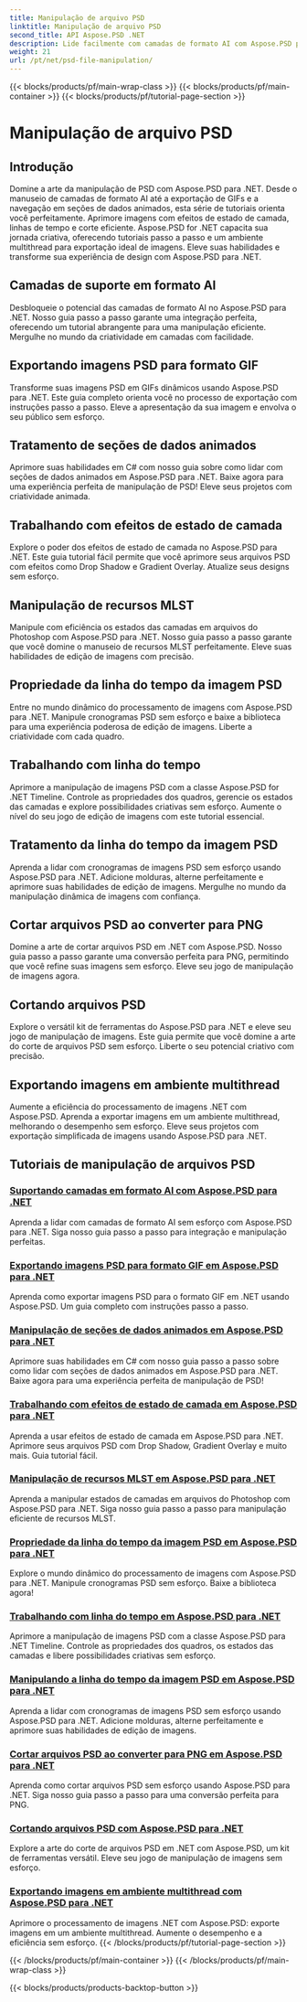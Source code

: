 ```yaml
---
title: Manipulação de arquivo PSD
linktitle: Manipulação de arquivo PSD
second_title: API Aspose.PSD .NET
description: Lide facilmente com camadas de formato AI com Aspose.PSD para .NET. Aprenda a exportar imagens PSD para GIF, manipular seções de dados animadas e manipular estados de camadas.
weight: 21
url: /pt/net/psd-file-manipulation/
---
```


{{< blocks/products/pf/main-wrap-class >}}
{{< blocks/products/pf/main-container >}}
{{< blocks/products/pf/tutorial-page-section >}}

# Manipulação de arquivo PSD

## Introdução

Domine a arte da manipulação de PSD com Aspose.PSD para .NET. Desde o manuseio de camadas de formato AI até a exportação de GIFs e a navegação em seções de dados animados, esta série de tutoriais orienta você perfeitamente. Aprimore imagens com efeitos de estado de camada, linhas de tempo e corte eficiente. Aspose.PSD for .NET capacita sua jornada criativa, oferecendo tutoriais passo a passo e um ambiente multithread para exportação ideal de imagens. Eleve suas habilidades e transforme sua experiência de design com Aspose.PSD para .NET.

## Camadas de suporte em formato AI

Desbloqueie o potencial das camadas de formato AI no Aspose.PSD para .NET. Nosso guia passo a passo garante uma integração perfeita, oferecendo um tutorial abrangente para uma manipulação eficiente. Mergulhe no mundo da criatividade em camadas com facilidade.

## Exportando imagens PSD para formato GIF

Transforme suas imagens PSD em GIFs dinâmicos usando Aspose.PSD para .NET. Este guia completo orienta você no processo de exportação com instruções passo a passo. Eleve a apresentação da sua imagem e envolva o seu público sem esforço.

## Tratamento de seções de dados animados

Aprimore suas habilidades em C# com nosso guia sobre como lidar com seções de dados animados em Aspose.PSD para .NET. Baixe agora para uma experiência perfeita de manipulação de PSD! Eleve seus projetos com criatividade animada.

## Trabalhando com efeitos de estado de camada

Explore o poder dos efeitos de estado de camada no Aspose.PSD para .NET. Este guia tutorial fácil permite que você aprimore seus arquivos PSD com efeitos como Drop Shadow e Gradient Overlay. Atualize seus designs sem esforço.

## Manipulação de recursos MLST

Manipule com eficiência os estados das camadas em arquivos do Photoshop com Aspose.PSD para .NET. Nosso guia passo a passo garante que você domine o manuseio de recursos MLST perfeitamente. Eleve suas habilidades de edição de imagens com precisão.

## Propriedade da linha do tempo da imagem PSD

Entre no mundo dinâmico do processamento de imagens com Aspose.PSD para .NET. Manipule cronogramas PSD sem esforço e baixe a biblioteca para uma experiência poderosa de edição de imagens. Liberte a criatividade com cada quadro.

## Trabalhando com linha do tempo

Aprimore a manipulação de imagens PSD com a classe Aspose.PSD for .NET Timeline. Controle as propriedades dos quadros, gerencie os estados das camadas e explore possibilidades criativas sem esforço. Aumente o nível do seu jogo de edição de imagens com este tutorial essencial.

## Tratamento da linha do tempo da imagem PSD

Aprenda a lidar com cronogramas de imagens PSD sem esforço usando Aspose.PSD para .NET. Adicione molduras, alterne perfeitamente e aprimore suas habilidades de edição de imagens. Mergulhe no mundo da manipulação dinâmica de imagens com confiança.

## Cortar arquivos PSD ao converter para PNG

Domine a arte de cortar arquivos PSD em .NET com Aspose.PSD. Nosso guia passo a passo garante uma conversão perfeita para PNG, permitindo que você refine suas imagens sem esforço. Eleve seu jogo de manipulação de imagens agora.

## Cortando arquivos PSD

Explore o versátil kit de ferramentas do Aspose.PSD para .NET e eleve seu jogo de manipulação de imagens. Este guia permite que você domine a arte do corte de arquivos PSD sem esforço. Liberte o seu potencial criativo com precisão.

## Exportando imagens em ambiente multithread

Aumente a eficiência do processamento de imagens .NET com Aspose.PSD. Aprenda a exportar imagens em um ambiente multithread, melhorando o desempenho sem esforço. Eleve seus projetos com exportação simplificada de imagens usando Aspose.PSD para .NET.
## Tutoriais de manipulação de arquivos PSD
### [Suportando camadas em formato AI com Aspose.PSD para .NET](./support-layers-ai-format/)
Aprenda a lidar com camadas de formato AI sem esforço com Aspose.PSD para .NET. Siga nosso guia passo a passo para integração e manipulação perfeitas.
### [Exportando imagens PSD para formato GIF em Aspose.PSD para .NET](./export-psd-to-gif/)
Aprenda como exportar imagens PSD para o formato GIF em .NET usando Aspose.PSD. Um guia completo com instruções passo a passo.
### [Manipulação de seções de dados animados em Aspose.PSD para .NET](./animated-data-sections/)
Aprimore suas habilidades em C# com nosso guia passo a passo sobre como lidar com seções de dados animados em Aspose.PSD para .NET. Baixe agora para uma experiência perfeita de manipulação de PSD!
### [Trabalhando com efeitos de estado de camada em Aspose.PSD para .NET](./layer-state-effects/)
Aprenda a usar efeitos de estado de camada em Aspose.PSD para .NET. Aprimore seus arquivos PSD com Drop Shadow, Gradient Overlay e muito mais. Guia tutorial fácil.
### [Manipulação de recursos MLST em Aspose.PSD para .NET](./mlst-resources/)
Aprenda a manipular estados de camadas em arquivos do Photoshop com Aspose.PSD para .NET. Siga nosso guia passo a passo para manipulação eficiente de recursos MLST.
### [Propriedade da linha do tempo da imagem PSD em Aspose.PSD para .NET](./psd-image-timeline-property/)
Explore o mundo dinâmico do processamento de imagens com Aspose.PSD para .NET. Manipule cronogramas PSD sem esforço. Baixe a biblioteca agora!
### [Trabalhando com linha do tempo em Aspose.PSD para .NET](./timeline/)
Aprimore a manipulação de imagens PSD com a classe Aspose.PSD para .NET Timeline. Controle as propriedades dos quadros, os estados das camadas e libere possibilidades criativas sem esforço.
### [Manipulando a linha do tempo da imagem PSD em Aspose.PSD para .NET](./psd-image-timeline/)
Aprenda a lidar com cronogramas de imagens PSD sem esforço usando Aspose.PSD para .NET. Adicione molduras, alterne perfeitamente e aprimore suas habilidades de edição de imagens.
### [Cortar arquivos PSD ao converter para PNG em Aspose.PSD para .NET](./crop-psd-conversion-png/)
Aprenda como cortar arquivos PSD sem esforço usando Aspose.PSD para .NET. Siga nosso guia passo a passo para uma conversão perfeita para PNG.
### [Cortando arquivos PSD com Aspose.PSD para .NET](./crop-psd-file/)
Explore a arte do corte de arquivos PSD em .NET com Aspose.PSD, um kit de ferramentas versátil. Eleve seu jogo de manipulação de imagens sem esforço.
### [Exportando imagens em ambiente multithread com Aspose.PSD para .NET](./export-images-multi-thread/)
Aprimore o processamento de imagens .NET com Aspose.PSD: exporte imagens em um ambiente multithread. Aumente o desempenho e a eficiência sem esforço.
{{< /blocks/products/pf/tutorial-page-section >}}

{{< /blocks/products/pf/main-container >}}
{{< /blocks/products/pf/main-wrap-class >}}

{{< blocks/products/products-backtop-button >}}
